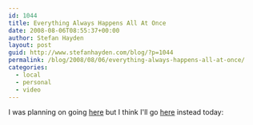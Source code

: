 ```yaml
---
id: 1044
title: Everything Always Happens All At Once
date: 2008-08-06T08:55:37+00:00
author: Stefan Hayden
layout: post
guid: http://www.stefanhayden.com/blog/?p=1044
permalink: /blog/2008/08/06/everything-always-happens-all-at-once/
categories:
  - local
  - personal
  - video
---
```

I was planning on going <a href="http://www.stefanhayden.com/blog/2008/07/31/an-evening-with-scott-mccloud/">here</a> but I think I'll go <a href="http://www.youtube.com/watch?v=n4ieUK-PW6A">here</a> instead today:

<object width="425" height="344"><param name="movie" value="http://www.youtube.com/v/n4ieUK-PW6A&hl=en&fs=1"></param><param name="allowFullScreen" value="true"></param><embed src="http://www.youtube.com/v/n4ieUK-PW6A&hl=en&fs=1" type="application/x-shockwave-flash" allowfullscreen="true" width="425" height="344"></embed></object>